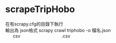 # scrapeTripHobo
在有scrapy.cfg的目錄下執行  
輸出為 json格式 scrapy crawl triphobo -o 檔名.json  
        csv                                  .csv
